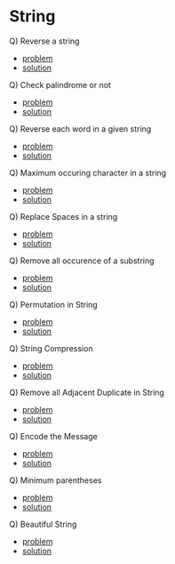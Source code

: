 # String

Q) Reverse a string

- [problem](https://leetcode.com/problems/reverse-string/)
- [solution](https://leetcode.com/problems/reverse-string/submissions/980152230/)

Q) Check palindrome or not

- [problem](https://www.codingninjas.com/studio/problems/check-if-the-string-is-a-palindrome_1062633?utm_source=youtube&utm_medium=affiliate&utm_campaign=love_babbar_5)
- [solution](https://www.codingninjas.com/studio/problems/check-if-the-string-is-a-palindrome_1062633?utm_source=youtube&utm_medium=affiliate&utm_campaign=love_babbar_5&leftPanelTab=1)

Q) Reverse each word in a given string

- [problem](https://practice.geeksforgeeks.org/problems/reverse-each-word-in-a-given-string1001/1)
- [solution](./reverseEachWord.cpp)

Q) Maximum occuring character in a string

- [problem](https://practice.geeksforgeeks.org/problems/maximum-occuring-character-1587115620/1)
- [solution](./getMaxOccuringChar.cpp)

Q) Replace Spaces in a string

- [problem](https://www.codingninjas.com/studio/problems/replace-spaces_1172172)
- [solution](https://www.codingninjas.com/studio/problems/replace-spaces_1172172?leftPanelTab=1)

Q) Remove all occurence of a substring

- [problem](https://leetcode.com/problems/remove-all-occurrences-of-a-substring/)
- [solution](https://leetcode.com/problems/remove-all-occurrences-of-a-substring/submissions/980696702/)

Q) Permutation in String

- [problem](https://leetcode.com/problems/permutation-in-string/description/)
- [solution](https://leetcode.com/problems/permutation-in-string/submissions/980729138/)

Q) String Compression

- [problem](https://leetcode.com/problems/string-compression/description/)
- [solution](https://leetcode.com/problems/string-compression/submissions/980761702/)

Q) Remove all Adjacent Duplicate in String

- [problem](https://leetcode.com/problems/remove-all-adjacent-duplicates-in-string/description/)
- [solution](https://leetcode.com/problems/remove-all-adjacent-duplicates-in-string/submissions/980773472/)

Q) Encode the Message

- [problem](https://shorturl.at/gyAD2)
- [solution](https://shorturl.at/ptAFY)

Q) Minimum parentheses

- [problem](https://shorturl.at/ftwAG)
- [solution](https://shorturl.at/anGMT)

Q) Beautiful String

- [problem](https://shorturl.at/knrCV)
- [solution](https://shorturl.at/aeuxR)